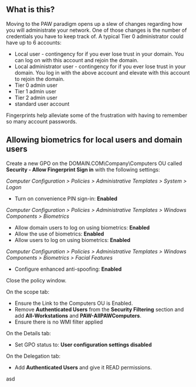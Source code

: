 ## What is this?
Moving to the PAW paradigm opens up a slew of changes regarding how you will administrate your network.  One of those changes is the number of credentials you have to keep track of.  A typical Tier 0 administrator could have up to 6 accounts:

* Local user - contingency for if you ever lose trust in your domain.  You can log on with this account and rejoin the domain.
* Local administrator user - contingency for if you ever lose trust in your domain.  You log in with the above account and elevate with this account to rejoin the domain.
* Tier 0 admin user
* Tier 1 admin user
* Tier 2 admin user
* standard user account

Fingerprints help alleviate some of the frustration with having to remember so many account passwords.

## Allowing biometrics for local users and domain users

Create a new GPO on the DOMAIN.COM\Company\Computers OU called **Security - Allow Fingerprint Sign in** with the following settings:

*Computer Configuration > Policies > Administrative Templates > System > Logon*
* Turn on convenience PIN sign-in: **Enabled**

*Computer Configuration > Policies > Administrative Templates > Windows Components > Biometrics*
* Allow domain users to log on using biometrics: **Enabled**
* Allow the use of biometrics: **Enabled**
* Allow users to log on using biometrics: **Enabled**

*Computer Configuration > Policies > Administrative Templates > Windows Components > Biometrics > Facial Features*
* Configure enhanced anti-spoofing: **Enabled**

Close the policy window.

On the scope tab:
* Ensure the Link to the Computers OU is Enabled.  
* Remove **Authenticated Users** from the **Security Filtering** section and add **All-Workstations** and **PAW-AllPAWComputers**.
* Ensure there is no WMI filter applied

On the Details tab:
* Set GPO status to: **User configuration settings disabled**

On the Delegation tab:
* Add **Authenticated Users** and give it READ permissions.

asd
